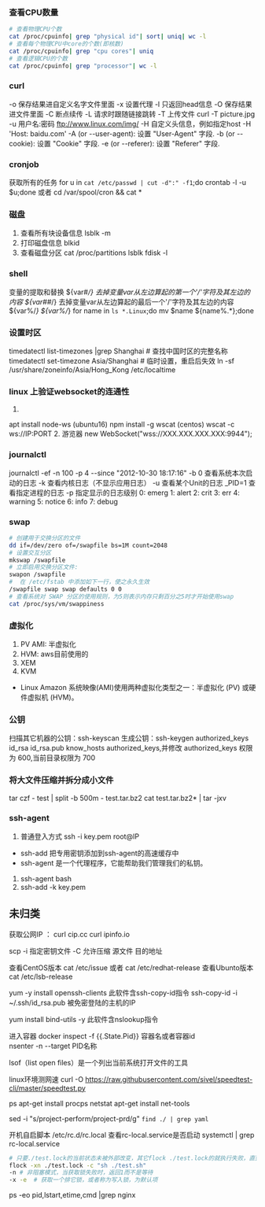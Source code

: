 

### 查看CPU数量
```bash
# 查看物理CPU个数
cat /proc/cpuinfo| grep "physical id"| sort| uniq| wc -l
# 查看每个物理CPU中core的个数(即核数)
cat /proc/cpuinfo| grep "cpu cores"| uniq
# 查看逻辑CPU的个数
cat /proc/cpuinfo| grep "processor"| wc -l
```

### curl 
-o 保存结果进自定义名字文件里面
-x 设置代理
-l 只返回head信息
-O 保存结果进文件里面
-C 断点续传
-L 请求时跟随链接跳转
-T 上传文件 curl -T picture.jpg -u 用户名:密码 ftp://www.linux.com/img/
-H 自定义头信息，例如指定host  -H 'Host: baidu.com'
-A (or --user-agent): 设置 "User-Agent" 字段.
-b (or --cookie): 设置 "Cookie" 字段.
-e (or --referer): 设置 "Referer" 字段.


### cronjob
获取所有的任务
for u in `cat /etc/passwd | cut -d":" -f1`;do crontab -l -u $u;done 
或者
cd /var/spool/cron && cat *

### 磁盘
1. 查看所有块设备信息 lsblk -m
2. 打印磁盘信息 blkid 
3. 查看磁盘分区
cat /proc/partitions
lsblk
fdisk -l

### shell
变量的提取和替换
${var#*/} 去掉变量var从左边算起的第一个'/'字符及其左边的内容
${var##*/} 去掉变量var从左边算起的最后一个'/'字符及其左边的内容
${var%/*}
${var%/*}
for name in `ls *.Linux`;do mv $name ${name%.*};done

### 设置时区 
timedatectl list-timezones |grep Shanghai    # 查找中国时区的完整名称
timedatectl set-timezone Asia/Shanghai # 临时设置，重启后失效
ln -sf /usr/share/zoneinfo/Asia/Hong_Kong /etc/localtime

### linux 上验证websocket的连通性
1. 
apt install node-ws (ubuntu16)
npm install -g wscat (centos)
wscat -c ws://IP:PORT
2. 
游览器
new WebSocket("wss://XXX.XXX.XXX.XXX:9944");

### journalctl
journalctl -ef -n 100 -p 4
--since "2012-10-30 18:17:16"
-b 0 查看系统本次启动的日志
-k 查看内核日志（不显示应用日志）
-u 查看某个Unit的日志
_PID=1 查看指定进程的日志
-p 指定显示的日志级别
    0: emerg
    1: alert
    2: crit
    3: err
    4: warning
    5: notice
    6: info
    7: debug

### swap
```bash
# 创建用于交换分区的文件
dd if=/dev/zero of=/swapfile bs=1M count=2048 
# 设置交互分区
mkswap /swapfile 
# 立即启用交换分区文件: 
swapon /swapfile 
#  在 /etc/fstab 中添加如下一行，使之永久生效 
/swapfile swap swap defaults 0 0 
# 查看系统对 SWAP 分区的使用规则，为5则表示内存只剩百分之5时才开始使用swap
cat /proc/sys/vm/swappiness
```

### 虚拟化
1. PV AMI: 半虚拟化
2. HVM: aws目前使用的
3. XEM
4. KVM
- Linux Amazon 系统映像(AMI)使用两种虚拟化类型之一：半虚拟化 (PV) 或硬件虚拟机 (HVM)。

### 公钥
扫描其它机器的公钥：ssh-keyscan
生成公钥：ssh-keygen
authorized_keys   id_rsa  id_rsa.pub  know_hosts
authorized_keys,并修改 authorized_keys 权限为 600,当前目录权限为 700


### 将大文件压缩并拆分成小文件
tar czf - test | split -b 500m - test.tar.bz2
cat test.tar.bz2* | tar -jxv

### ssh-agent
1. 普通登入方式 ssh -i key.pem root@IP
- ssh-add 把专用密钥添加到ssh-agent的高速缓存中
- ssh-agent 是一个代理程序，它能帮助我们管理我们的私钥。
1. ssh-agent bash
2. ssh-add -k key.pem

## 未归类
获取公网IP ： 
curl cip.cc 
curl ipinfo.io

scp  -i 指定密钥文件  -C 允许压缩 源文件  目的地址

查看CentOS版本 cat /etc/issue 或者 cat /etc/redhat-release 
查看Ubunto版本 cat /etc/lsb-release

yum -y install openssh-clients 此软件含ssh-copy-id指令
ssh-copy-id -i ~/.ssh/id_rsa.pub 被免密登陆的主机的IP

yum install bind-utils -y 此软件含nslookup指令

进入容器
docker inspect -f {{.State.Pid}} 容器名或者容器id  
nsenter  -n --target  PID名称


lsof（list open files）是一个列出当前系统打开文件的工具

linux环境测网速
curl -O https://raw.githubusercontent.com/sivel/speedtest-cli/master/speedtest.py

ps apt-get install procps
netstat apt-get install net-tools


sed -i "s/project-perform/project-prd/g" `find ./ | grep yaml`


开机自启脚本
 /etc/rc.d/rc.local
查看rc-local.service是否启动 systemctl | grep rc-local.service

```bash
# 只要./test.lock的当前状态未被外部改变，其它flock ./test.lock的就执行失败，直到当前的flock执行结束
flock -xn ./test.lock -c "sh ./test.sh"
-n # 非阻塞模式，当获取锁失败时，返回1而不是等待
-x -e  # 获取一个排它锁，或者称为写入锁，为默认项
```


ps -eo pid,lstart,etime,cmd |grep nginx



